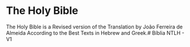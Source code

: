 # The Holy Bible

The Holy Bible is a Revised version of the Translation by João Ferreira de Almeida According to the Best Texts in Hebrew and Greek.# Bíblia NTLH - V1
